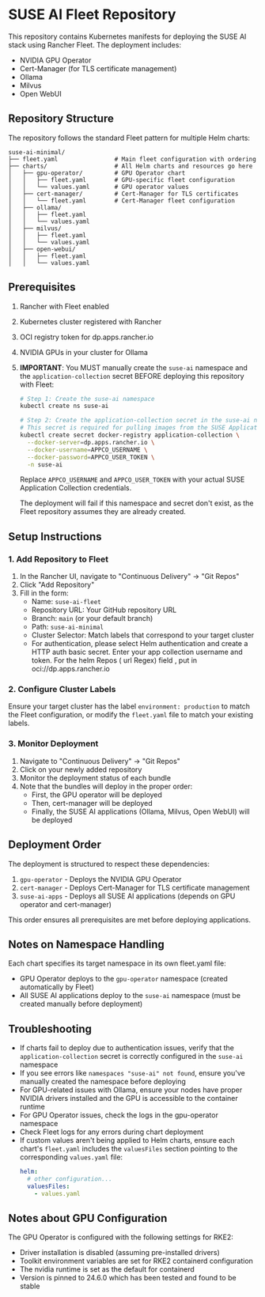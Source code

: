 # SUSE AI Fleet Repository

This repository contains Kubernetes manifests for deploying the SUSE AI stack using Rancher Fleet. The deployment includes:

- NVIDIA GPU Operator
- Cert-Manager (for TLS certificate management)
- Ollama
- Milvus
- Open WebUI

## Repository Structure

The repository follows the standard Fleet pattern for multiple Helm charts:

```
suse-ai-minimal/
├── fleet.yaml                # Main fleet configuration with ordering
├── charts/                   # All Helm charts and resources go here
│   ├── gpu-operator/         # GPU Operator chart
│   │   ├── fleet.yaml        # GPU-specific fleet configuration
│   │   └── values.yaml       # GPU operator values
│   ├── cert-manager/         # Cert-Manager for TLS certificates
│   │   └── fleet.yaml        # Cert-Manager fleet configuration
│   ├── ollama/
│   │   ├── fleet.yaml
│   │   └── values.yaml
│   ├── milvus/
│   │   ├── fleet.yaml
│   │   └── values.yaml
│   ├── open-webui/
│   │   ├── fleet.yaml
│   │   └── values.yaml
```

## Prerequisites

1. Rancher with Fleet enabled
2. Kubernetes cluster registered with Rancher
3. OCI registry token for dp.apps.rancher.io
4. NVIDIA GPUs in your cluster for Ollama
5. **IMPORTANT**: You MUST manually create the `suse-ai` namespace and the `application-collection` secret BEFORE deploying this repository with Fleet:

   ```bash
   # Step 1: Create the suse-ai namespace
   kubectl create ns suse-ai
   
   # Step 2: Create the application-collection secret in the suse-ai namespace
   # This secret is required for pulling images from the SUSE Application Catalog
   kubectl create secret docker-registry application-collection \
     --docker-server=dp.apps.rancher.io \
     --docker-username=APPCO_USERNAME \
     --docker-password=APPCO_USER_TOKEN \
     -n suse-ai
   ```
   Replace `APPCO_USERNAME` and `APPCO_USER_TOKEN` with your actual SUSE Application Collection credentials.

   The deployment will fail if this namespace and secret don't exist, as the Fleet repository assumes they are already created.

## Setup Instructions

### 1. Add Repository to Fleet

1. In the Rancher UI, navigate to "Continuous Delivery" → "Git Repos"
2. Click "Add Repository"
3. Fill in the form:
   - Name: `suse-ai-fleet`
   - Repository URL: Your GitHub repository URL
   - Branch: `main` (or your default branch)
   - Path: `suse-ai-minimal`
   - Cluster Selector: Match labels that correspond to your target cluster
   - For authentication, please select Helm authentication and create a HTTP auth basic secret. Enter your app collection username and token. For the helm Repos ( url Regex) field , put in oci://dp.apps.rancher.io

### 2. Configure Cluster Labels

Ensure your target cluster has the label `environment: production` to match the Fleet configuration, or modify the `fleet.yaml` file to match your existing labels.

### 3. Monitor Deployment

1. Navigate to "Continuous Delivery" → "Git Repos"
2. Click on your newly added repository
3. Monitor the deployment status of each bundle
4. Note that the bundles will deploy in the proper order:
   - First, the GPU operator will be deployed
   - Then, cert-manager will be deployed
   - Finally, the SUSE AI applications (Ollama, Milvus, Open WebUI) will be deployed

## Deployment Order

The deployment is structured to respect these dependencies:

1. `gpu-operator` - Deploys the NVIDIA GPU Operator 
2. `cert-manager` - Deploys Cert-Manager for TLS certificate management
3. `suse-ai-apps` - Deploys all SUSE AI applications (depends on GPU operator and cert-manager)

This order ensures all prerequisites are met before deploying applications.

## Notes on Namespace Handling

Each chart specifies its target namespace in its own fleet.yaml file:
- GPU Operator deploys to the `gpu-operator` namespace (created automatically by Fleet)
- All SUSE AI applications deploy to the `suse-ai` namespace (must be created manually before deployment)

## Troubleshooting

- If charts fail to deploy due to authentication issues, verify that the `application-collection` secret is correctly configured in the `suse-ai` namespace
- If you see errors like `namespaces "suse-ai" not found`, ensure you've manually created the namespace before deploying
- For GPU-related issues with Ollama, ensure your nodes have proper NVIDIA drivers installed and the GPU is accessible to the container runtime
- For GPU Operator issues, check the logs in the gpu-operator namespace
- Check Fleet logs for any errors during chart deployment
- If custom values aren't being applied to Helm charts, ensure each chart's `fleet.yaml` includes the `valuesFiles` section pointing to the corresponding `values.yaml` file:
  ```yaml
  helm:
    # other configuration...
    valuesFiles:
      - values.yaml
  ```

## Notes about GPU Configuration

The GPU Operator is configured with the following settings for RKE2:

- Driver installation is disabled (assuming pre-installed drivers)
- Toolkit environment variables are set for RKE2 containerd configuration
- The nvidia runtime is set as the default for containerd
- Version is pinned to 24.6.0 which has been tested and found to be stable